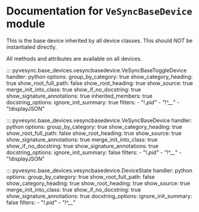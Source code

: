 # Documentation for `VeSyncBaseDevice` module

This is the base device inherited by all device classes. This should *NOT* be instantiated directly.

All methods and attributes are available on all devices.

::: pyvesync.base_devices.vesyncbasedevice.VeSyncBaseToggleDevice
    handler: python
    options:
      group_by_category: true
      show_category_heading: true
      show_root_full_path: false
      show_root_heading: true
      show_source: true
      merge_init_into_class: true
      show_if_no_docstring: true
      show_signature_annotations: true
      inherited_members: true
      docstring_options:
            ignore_init_summary: true
      filters:
        - "!.*pid"
        - "!^__*"
        - "!displayJSON"

::: pyvesync.base_devices.vesyncbasedevice.VeSyncBaseDevice
    handler: python
    options:
      group_by_category: true
      show_category_heading: true
      show_root_full_path: false
      show_root_heading: true
      show_source: true
      show_signature_annotations: true
      merge_init_into_class: true
      show_if_no_docstring: true
      show_signature_annotations: true
      docstring_options:
            ignore_init_summary: false
      filters:
        - "!.*pid"
        - "!^__*"
        - "!displayJSON"

::: pyvesync.base_devices.vesyncbasedevice.DeviceState
    handler: python
    options:
      group_by_category: true
      show_root_full_path: false
      show_category_heading: true
      show_root_heading: true
      show_source: true
      merge_init_into_class: true
      show_if_no_docstring: true
      show_signature_annotations: true
      docstring_options:
            ignore_init_summary: false
      filters:
        - "!.*pid"
        - "!^__*"
